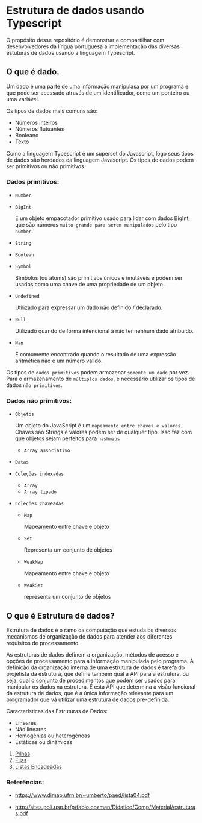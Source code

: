 # Estrutura de dados usando Typescript

O propósito desse repositório é demonstrar e compartilhar com desenvolvedores da língua portuguesa a implementação das diversas estuturas de dados usando a linguagem Typescript.

## O que é dado.

Um dado é uma parte de uma informação manipulasa por um programa e que pode ser acessado através de um identificador, como um ponteiro ou uma variável.

Os tipos de dados mais comuns são:

- Números inteiros
- Números flutuantes
- Booleano
- Texto

Como a linguagem Typescript é um superset do Javascript, logo seus tipos de dados são herdados da linguagem Javascript. Os tipos de dados podem ser primitivos ou não primitivos.

### Dados primitivos:

- `Number`
- `BigInt`

    É um objeto empacotador primitivo usado para lidar com dados BigInt, que são números `muito grande para serem manipulados` pelo tipo `number`.
    
- `String`
- `Boolean`
- `Symbol`

    Símbolos (ou atoms) são primitivos únicos e imutáveis e podem ser usados como uma chave de uma propriedade de um objeto.

- `Undefined`

    Utilizado para expressar um dado não definido / declarado.

- `Null`

    Utilizado quando de forma intencional a não ter nenhum dado atribuido.

- `Nan`

    É comumente encontrado quando o resultado de uma expressão aritmética não é um número válido.

Os tipos de `dados primitivos` podem armazenar `somente um dado` por vez. Para o armazenamento de `múltiplos dados`, é necessário utilizar os tipos de dados `não primitivos`.

### Dados não primitivos:

- `Objetos`
    
    Um objeto do JavaScript é um `mapeamento entre chaves e valores`. Chaves são Strings e valores podem ser de qualquer tipo. Isso faz com que objetos sejam perfeitos para `hashmaps`
    
    - `Array associativo`

- `Datas`

- `Coleções indexadas`
    - `Array`
    - `Array tipado`


- `Coleções chaveadas`
    - `Map`
    
        Mapeamento entre chave e objeto

    - `Set`

        Representa um conjunto de objetos

    - `WeakMap`

        Mapeamento entre chave e objeto

    - `WeakSet`

        representa um conjunto de objetos

## O que é Estrutura de dados?

Estrutura de dados é o ramo da computação que estuda os diversos mecanismos de organização de dados para atender aos diferentes requisitos de processamento.

As estruturas de dados definem a organização, métodos de acesso e opções de processamento para a informação manipulada pelo programa. A definição da organização interna de uma estrutura de dados é tarefa do projetista da estrutura, que define também qual a API para a estrutura, ou seja, qual o conjunto de procedimentos que podem ser usados para manipular os dados na estrutura. É esta API que determina a visão funcional da estrutura de dados, que é a única informação relevante para um programador que vá utilizar uma estrutura de dados pré-definida.


Características das Estruturas de Dados:

- Lineares
- Não lineares
- Homogênias ou heterogêneas
- Estáticas ou dinâmicas

1. [Pilhas](/src/Pilhas)
2. [Filas](/src/Filas)
3. [Listas Encadeadas](/src/ListasEncadeadas)


### Referências:

- https://www.dimap.ufrn.br/~umberto/paed/lista04.pdf

- http://sites.poli.usp.br/p/fabio.cozman/Didatico/Comp/Material/estruturas.pdf
